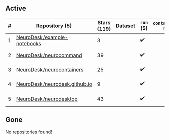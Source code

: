 ## Active
| # | Repository (5) | Stars (119) | Dataset | `run` (5) | `containers-run` | Last Modified |
| --- | --- | --- | --- | --- | --- | --- |
| 1 | [NeuroDesk/example-notebooks](https://github.com/NeuroDesk/example-notebooks) | 3 |  | :heavy_check_mark: |  | 2025-02-07 01:29:49+00:00 |
| 2 | [NeuroDesk/neurocommand](https://github.com/NeuroDesk/neurocommand) | 39 |  | :heavy_check_mark: |  | 2025-03-14 06:24:13+00:00 |
| 3 | [NeuroDesk/neurocontainers](https://github.com/NeuroDesk/neurocontainers) | 25 |  | :heavy_check_mark: |  | 2025-03-16 04:47:24+00:00 |
| 4 | [NeuroDesk/neurodesk.github.io](https://github.com/NeuroDesk/neurodesk.github.io) | 9 |  | :heavy_check_mark: |  | 2025-03-14 04:42:37+00:00 |
| 5 | [NeuroDesk/neurodesktop](https://github.com/NeuroDesk/neurodesktop) | 43 |  | :heavy_check_mark: |  | 2025-03-14 17:19:41+00:00 |

## Gone
No repositories found!
